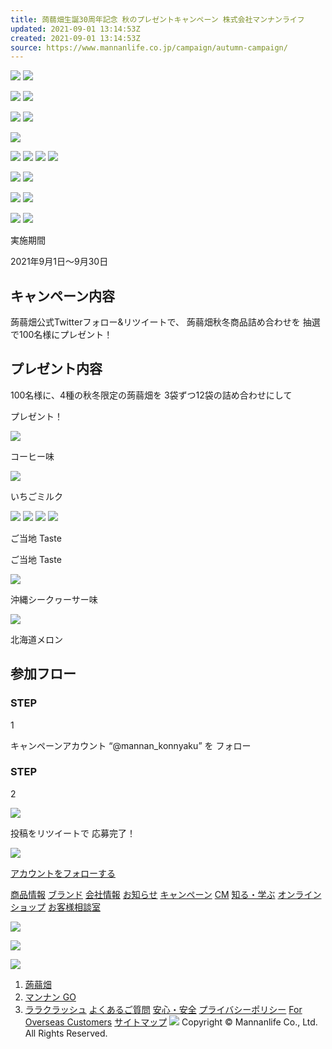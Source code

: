```yaml
---
title: 蒟蒻畑生誕30周年記念 秋のプレゼントキャンペーン 株式会社マンナンライフ
updated: 2021-09-01 13:14:53Z
created: 2021-09-01 13:14:53Z
source: https://www.mannanlife.co.jp/campaign/autumn-campaign/
---
```


 ![](https://www.mannanlife.co.jp/campaign/autumn-campaign/img/top_img01.jpg)  ![](https://www.mannanlife.co.jp/campaign/autumn-campaign/img/medal.png)

 [![](https://www.mannanlife.co.jp/campaign/autumn-campaign/img/mn_logo.png)](https://www.mannanlife.co.jp/)  ![](https://www.mannanlife.co.jp/campaign/autumn-campaign/img/nya_logo.jpg)

 ![](https://www.mannanlife.co.jp/campaign/autumn-campaign/img/title.png)  ![](https://www.mannanlife.co.jp/campaign/autumn-campaign/img/text.png)

![](https://www.mannanlife.co.jp/campaign/autumn-campaign/img/taste.png)

 ![](https://www.mannanlife.co.jp/campaign/autumn-campaign/img/Coffee_package.png)  ![](https://www.mannanlife.co.jp/campaign/autumn-campaign/img/StrawberryMilk_package.png)  ![](https://www.mannanlife.co.jp/campaign/autumn-campaign/img/Shekwasha_package.png)  ![](https://www.mannanlife.co.jp/campaign/autumn-campaign/img/Hokkaido_Melon_package.png)

 ![](https://www.mannanlife.co.jp/campaign/autumn-campaign/img/follow.png)
 ![](https://www.mannanlife.co.jp/campaign/autumn-campaign/img/top_img02.png)

 ![](https://www.mannanlife.co.jp/campaign/autumn-campaign/img/leaf_01.png)  ![](https://www.mannanlife.co.jp/campaign/autumn-campaign/img/leaf_02.png)

 ![](https://www.mannanlife.co.jp/campaign/autumn-campaign/img/leaf_03.png)  ![](https://www.mannanlife.co.jp/campaign/autumn-campaign/img/leaf_04.png)

実施期間

2021年9月1日〜9月30日

## キャンペーン内容

蒟蒻畑公式Twitterフォロー&リツイートで、
蒟蒻畑秋冬商品詰め合わせを
抽選で100名様にプレゼント！

## プレゼント内容

100名様に、4種の秋冬限定の蒟蒻畑を
3袋ずつ12袋の詰め合わせにして

プレゼント！

 ![](https://www.mannanlife.co.jp/campaign/autumn-campaign/img/Coffee_package.png)

コーヒー味

 ![](https://www.mannanlife.co.jp/campaign/autumn-campaign/img/StrawberryMilk_package.png)

いちごミルク

 ![](https://www.mannanlife.co.jp/campaign/autumn-campaign/img/risu.png)  ![](https://www.mannanlife.co.jp/campaign/autumn-campaign/img/usagi.png)  ![](https://www.mannanlife.co.jp/campaign/autumn-campaign/img/hari.png)  ![](https://www.mannanlife.co.jp/campaign/autumn-campaign/img/araiguma.png)

ご当地
Taste

ご当地
Taste

 ![](https://www.mannanlife.co.jp/campaign/autumn-campaign/img/Shekwasha_package.png)

沖縄シークヮーサー味

 ![](https://www.mannanlife.co.jp/campaign/autumn-campaign/img/Hokkaido_Melon_package.png)

北海道メロン

## 参加フロー

### STEP

1

キャンペーンアカウント
“@mannan_konnyaku”
を
フォロー

### STEP

2

![](https://www.mannanlife.co.jp/campaign/autumn-campaign/img/rt.png)

投稿をリツイートで
応募完了！

![](https://www.mannanlife.co.jp/campaign/autumn-campaign/img/sanka.png)

 [アカウントをフォローする](https://twitter.com/mannan_konnyaku)

[商品情報](https://www.mannanlife.co.jp/lineup/)
[ブランド](https://www.mannanlife.co.jp/brand/)
[会社情報](https://www.mannanlife.co.jp/corporate/)
[お知らせ](https://www.mannanlife.co.jp/news/)
[キャンペーン](https://www.mannanlife.co.jp/campaign/)
[CM](https://www.mannanlife.co.jp/cm/)
[知る・学ぶ](https://www.mannanlife.co.jp/learns/)
[オンラインショップ](https://www.rakuten.co.jp/mannanlife)
[お客様相談室](https://www.mannanlife.co.jp/inquiry/)

[![](https://www.mannanlife.co.jp/common_n/img/icn_insta.png)](https://www.instagram.com/mannanlife_official/?hl=ja)

[![](https://www.mannanlife.co.jp/common_n/img/icn_youtube.png)](https://www.youtube.com/channel/UCCvUgmNoE9QY_mmHJ3npsyg)

![](https://www.mannanlife.co.jp/common_n/img/icn_twitter.png)
1. [蒟蒻畑](https://twitter.com/mannan_konnyaku)
2. [マンナン GO](https://twitter.com/mannan_go)
3. [ララクラッシュ](https://twitter.com/lala__crush)
[よくあるご質問](https://www.mannanlife.co.jp/q_a/)
[安心・安全](https://www.mannanlife.co.jp/corporate/safety.html)
[プライバシーポリシー](https://www.mannanlife.co.jp/privacy/)
[For Overseas Customers](https://www.mannanlife.co.jp/export/)
[サイトマップ](https://www.mannanlife.co.jp/sitemap/)
![](https://www.mannanlife.co.jp/common_n/img/icn_gotop.png)
Copyright © Mannanlife Co., Ltd. All Rights Reserved.
